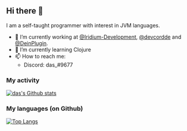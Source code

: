 ## Hi there 👋

I am a self-taught programmer with interest in JVM languages. 

- 🔭 I’m currently working at [@Iridium-Development](https://github.com/Iridium-Development/), [@devcordde](https://github.com/devcordde) and [@DeinPlugin](https://github.com/DeinPlugin).
- 🌱 I’m currently learning Clojure
- 📫 How to reach me: 
  - Discord: das_#9677

### My activity
[![das's Github stats](https://github-readme-stats.vercel.app/api?username=dlsf&theme=radical)](https://github-readme-stats.vercel.app/api?username=dlsf&theme=radical)
<br>
### My languages (on Github)
[![Top Langs](https://github-readme-stats.vercel.app/api/top-langs/?username=dlsf)](https://github-readme-stats.vercel.app/api/top-langs/?username=dlsf)

<!--
**dlsf/dlsf** is a ✨ _special_ ✨ repository because its `README.md` (this file) appears on your GitHub profile.
Here are some ideas to get you started:
- 🔭 I’m currently working on ...
- 🌱 I’m currently learning ...
- 👯 I’m looking to collaborate on ...
- 🤔 I’m looking for help with ...
- 💬 Ask me about ...
- 📫 How to reach me: ...
- 😄 Pronouns: ...
- ⚡ Fun fact: ...
-->
